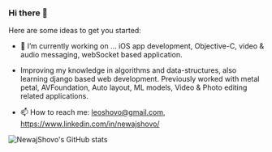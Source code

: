 ### Hi there 👋

Here are some ideas to get you started:
- 🔭 I’m currently working on ... iOS app development, Objective-C, video & audio messaging, webSocket based application.
- Improving my knowledge in algorithms and data-structures, also learning django based web development.
Previously worked with metal petal, AVFoundation, Auto layout, ML models, Video & Photo editing related applications.

- 📫 How to reach me: leoshovo@gmail.com, https://www.linkedin.com/in/newajshovo/

![NewajShovo's GitHub stats](https://github-readme-stats.vercel.app/api?username=NewajShovo&count_private=true)
